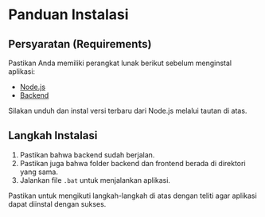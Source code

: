 # Panduan Instalasi

## Persyaratan (Requirements)

Pastikan Anda memiliki perangkat lunak berikut sebelum menginstal aplikasi:

- [Node.js](https://nodejs.org/dist/v21.5.0/node-v21.5.0-x64.msi)
- [Backend](https://codeload.github.com/Yuuuuurei/Green-Wallet-Frontend/zip/refs/heads/main)

Silakan unduh dan instal versi terbaru dari Node.js melalui tautan di atas.

## Langkah Instalasi

1. Pastikan bahwa backend sudah berjalan.
2. Pastikan juga bahwa folder backend dan frontend berada di direktori yang sama.
3. Jalankan file `.bat` untuk menjalankan aplikasi.

Pastikan untuk mengikuti langkah-langkah di atas dengan teliti agar aplikasi dapat diinstal dengan sukses.
